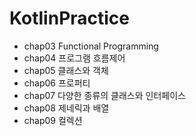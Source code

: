 # KotlinPractice

<ul>
  <li> chap03 Functional Programming </li>
  <li> chap04 프로그램 흐름제어 </li>
  <li> chap05 클래스와 객체 </li>
  <li> chap06 프로퍼티 </li>
  <li> chap07 다양한 종류의 클래스와 인터페이스 </li>
  <li> chap08 제네릭과 배열 </li>
  <li> chap09 컬렉션 </li>
</ul>
